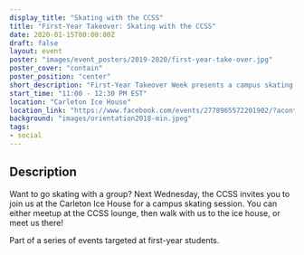 ```yaml
---
display_title: "Skating with the CCSS"
title: "First-Year Takeover: Skating with the CCSS"
date: 2020-01-15T00:00:00Z
draft: false
layout: event
poster: "images/event_posters/2019-2020/first-year-take-over.jpg"
poster_cover: "contain"
poster_position: "center"
short_description: "First-Year Takeover Week presents a campus skating session!"
start_time: "11:00 - 12:30 PM EST"
location: "Carleton Ice House"
location_link: "https://www.facebook.com/events/2778965572201902/?acontext=%7B%22event_action_history%22%3A[%7B%22surface%22%3A%22page%22%7D]%7D"
background: "images/orientation2018-min.jpeg"
tags:
- social
---
```


## Description

Want to go skating with a group? Next Wednesday, the CCSS invites you to join us at the Carleton Ice House for a campus skating session. You can either meetup at the CCSS lounge, then walk with us to the ice house, or meet us there!

Part of a series of events targeted at first-year students.